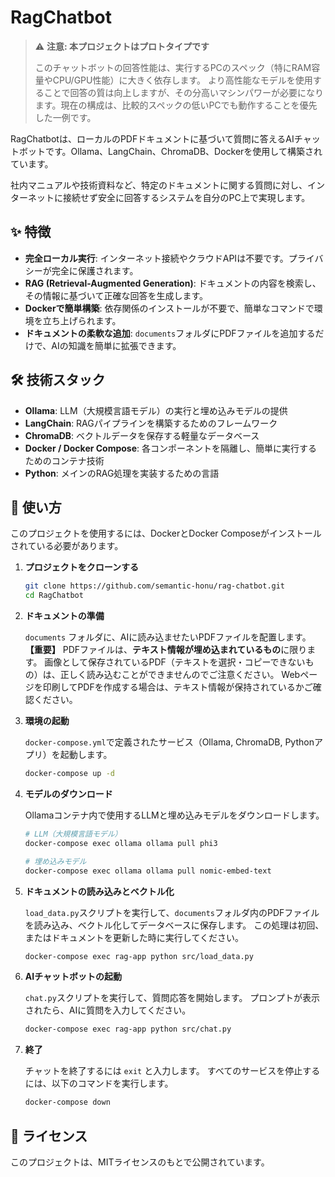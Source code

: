 # RagChatbot

> ⚠️ **注意: 本プロジェクトはプロトタイプです**
>
> このチャットボットの回答性能は、実行するPCのスペック（特にRAM容量やCPU/GPU性能）に大きく依存します。
> より高性能なモデルを使用することで回答の質は向上しますが、その分高いマシンパワーが必要になります。現在の構成は、比較的スペックの低いPCでも動作することを優先した一例です。

RagChatbotは、ローカルのPDFドキュメントに基づいて質問に答えるAIチャットボットです。Ollama、LangChain、ChromaDB、Dockerを使用して構築されています。

社内マニュアルや技術資料など、特定のドキュメントに関する質問に対し、インターネットに接続せず安全に回答するシステムを自分のPC上で実現します。

## ✨ 特徴

- **完全ローカル実行**: インターネット接続やクラウドAPIは不要です。プライバシーが完全に保護されます。
- **RAG (Retrieval-Augmented Generation)**: ドキュメントの内容を検索し、その情報に基づいて正確な回答を生成します。
- **Dockerで簡単構築**: 依存関係のインストールが不要で、簡単なコマンドで環境を立ち上げられます。
- **ドキュメントの柔軟な追加**: `documents`フォルダにPDFファイルを追加するだけで、AIの知識を簡単に拡張できます。

## 🛠️ 技術スタック

- **Ollama**: LLM（大規模言語モデル）の実行と埋め込みモデルの提供
- **LangChain**: RAGパイプラインを構築するためのフレームワーク
- **ChromaDB**: ベクトルデータを保存する軽量なデータベース
- **Docker / Docker Compose**: 各コンポーネントを隔離し、簡単に実行するためのコンテナ技術
- **Python**: メインのRAG処理を実装するための言語

## 🚀 使い方

このプロジェクトを使用するには、DockerとDocker Composeがインストールされている必要があります。

1.  **プロジェクトをクローンする**
    ```bash
    git clone https://github.com/semantic-honu/rag-chatbot.git
    cd RagChatbot
    ```

2.  **ドキュメントの準備**

    `documents` フォルダに、AIに読み込ませたいPDFファイルを配置します。
    **【重要】**
     PDFファイルは、**テキスト情報が埋め込まれているもの**に限ります。
     画像として保存されているPDF（テキストを選択・コピーできないもの）は、正しく読み込むことができませんのでご注意ください。
     Webページを印刷してPDFを作成する場合は、テキスト情報が保持されているかご確認ください。

3.  **環境の起動**

    `docker-compose.yml`で定義されたサービス（Ollama, ChromaDB, Pythonアプリ）を起動します。
    ```bash
    docker-compose up -d
    ```

4.  **モデルのダウンロード**

    Ollamaコンテナ内で使用するLLMと埋め込みモデルをダウンロードします。
    ```bash
    # LLM（大規模言語モデル）
    docker-compose exec ollama ollama pull phi3

    # 埋め込みモデル
    docker-compose exec ollama ollama pull nomic-embed-text
    ```

5.  **ドキュメントの読み込みとベクトル化**

    `load_data.py`スクリプトを実行して、`documents`フォルダ内のPDFファイルを読み込み、ベクトル化してデータベースに保存します。
    この処理は初回、またはドキュメントを更新した時に実行してください。
    ```bash
    docker-compose exec rag-app python src/load_data.py
    ```

6.  **AIチャットボットの起動**

    `chat.py`スクリプトを実行して、質問応答を開始します。
    プロンプトが表示されたら、AIに質問を入力してください。
    ```bash
    docker-compose exec rag-app python src/chat.py
    ```

7.  **終了**

    チャットを終了するには `exit` と入力します。
    すべてのサービスを停止するには、以下のコマンドを実行します。
    ```bash
    docker-compose down
    ```

## 📝 ライセンス

このプロジェクトは、MITライセンスのもとで公開されています。
